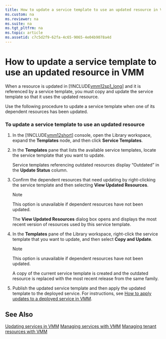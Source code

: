 ```yaml
---
title: How to update a service template to use an updated resource in VMM
ms.custom: na
ms.reviewer: na
ms.suite: na
ms.tgt_pltfrm: na
ms.topic: article
ms.assetid: c7c5d2f9-62fa-4c65-9065-4e04b9078a4d
---
```

# How to update a service template to use an updated resource in VMM
When a resource is updated in [!INCLUDE[vmm12sp1_long](./Token/vmm12sp1_long_md.md)] and it is referenced by a service template, you must copy and update the service template so that it uses the updated resource.

Use the following procedure to update a service template when one of its dependent resources has been updated.

### To update a service template to use an updated resource

1.  In the [!INCLUDE[vmm12short](./Token/vmm12short_md.md)] console, open the Library workspace, expand the **Templates** node, and then click **Service Templates**.

2.  In the **Templates** pane that lists the available service templates, locate the service template that you want to update.

    Service templates referencing outdated resources display “Outdated” in the **Update Status** column.

3.  Confirm the dependent resources that need updating by right\-clicking the service template and then selecting **View Updated Resources**.

    > [!NOTE]
    > This option is unavailable if dependent resources have not been updated.

    The **View Updated Resources** dialog box opens and displays the most recent version of resources used by this service template.

4.  In the **Templates** pane of the Library workspace, right\-click the service template that you want to update, and then select **Copy and Update**.

    > [!NOTE]
    > This option is unavailable if dependent resources have not been updated.

    A copy of the current service template is created and the outdated resource is replaced with the most recent release from the same family.

5.  Publish the updated service template and then apply the updated template to the deployed service. For instructions, see [How to apply updates to a deployed service in VMM](./How-to-apply-updates-to-a-deployed-service-in-VMM.md).

## See Also
[Updating services in VMM](./Updating-services-in-VMM.md)
[Managing services with VMM](./Managing-services-with-VMM.md)
[Managing tenant resources with VMM](./Managing-tenant-resources-with-VMM.md)


